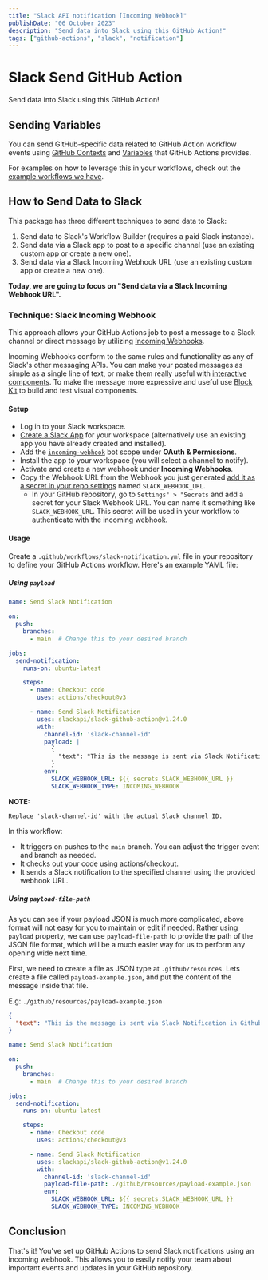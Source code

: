 ```yaml
---
title: "Slack API notification [Incoming Webhook]"
publishDate: "06 October 2023"
description: "Send data into Slack using this GitHub Action!"
tags: ["github-actions", "slack", "notification"]
---
```


# Slack Send GitHub Action

Send data into Slack using this GitHub Action!

## Sending Variables

You can send GitHub-specific data related to GitHub Action workflow events using [GitHub Contexts](https://docs.github.com/en/actions/learn-github-actions/contexts) and [Variables](https://docs.github.com/en/actions/learn-github-actions/variables) that GitHub Actions provides.

For examples on how to leverage this in your workflows, check out the [example workflows we have](https://github.com/slackapi/slack-github-action/tree/main/example-workflows).

## How to Send Data to Slack

This package has three different techniques to send data to Slack:

1) Send data to Slack's Workflow Builder (requires a paid Slack instance).
2) Send data via a Slack app to post to a specific channel (use an existing custom app or create a new one).
3) Send data via a Slack Incoming Webhook URL (use an existing custom app or create a new one).

**Today, we are going to focus on "Send data via a Slack Incoming Webhook URL".**

### Technique: Slack Incoming Webhook

This approach allows your GitHub Actions job to post a message to a Slack channel or direct message by utilizing [Incoming Webhooks](https://api.slack.com/messaging/webhooks).

Incoming Webhooks conform to the same rules and functionality as any of Slack's other messaging APIs. You can make your posted messages as simple as a single line of text, or make them really useful with [interactive components](https://api.slack.com/messaging/interactivity). To make the message more expressive and useful use [Block Kit](https://api.slack.com/block-kit) to build and test visual components.

#### Setup
* Log in to your Slack workspace.
* [Create a Slack App][apps] for your workspace (alternatively use an existing app you have already created and installed).
* Add the [`incoming-webhook`](https://api.slack.com/scopes/incoming-webhook) bot scope under **OAuth & Permissions**.
* Install the app to your workspace (you will select a channel to notify).
* Activate and create a new webhook under **Incoming Webhooks**.
* Copy the Webhook URL from the Webhook you just generated [add it as a secret in your repo settings][repo-secret] named `SLACK_WEBHOOK_URL`.
  * In your GitHub repository, go to `Settings" > "Secrets` and add a secret for your Slack Webhook URL. You can name it something like `SLACK_WEBHOOK_URL`. This secret will be used in your workflow to authenticate with the incoming webhook.

#### Usage

Create a `.github/workflows/slack-notification.yml` file in your repository to define your GitHub Actions workflow. Here's an example YAML file:

##### Using `payload`
```yaml
name: Send Slack Notification

on:
  push:
    branches:
      - main  # Change this to your desired branch

jobs:
  send-notification:
    runs-on: ubuntu-latest

    steps:
      - name: Checkout code
        uses: actions/checkout@v3

      - name: Send Slack Notification
        uses: slackapi/slack-github-action@v1.24.0
        with:
          channel-id: 'slack-channel-id'
          payload: |
            {
              "text": "This is the message is sent via Slack Notification in Github Actions"
            }
          env:
            SLACK_WEBHOOK_URL: ${{ secrets.SLACK_WEBHOOK_URL }}
            SLACK_WEBHOOK_TYPE: INCOMING_WEBHOOK
```
**NOTE:**
```text
Replace 'slack-channel-id' with the actual Slack channel ID.
```

In this workflow:

* It triggers on pushes to the `main` branch. You can adjust the trigger event and branch as needed.
* It checks out your code using actions/checkout.
* It sends a Slack notification to the specified channel using the provided webhook URL.

##### Using `payload-file-path`
As you can see if your payload JSON is much more complicated, above format will not easy for you to maintain or edit if needed.
Rather using `payload` property, we can use `payload-file-path` to provide the path of the JSON file format, which will be a much easier way for us to perform any opening wide next time.

First, we need to create a file as JSON type at `.github/resources`. Lets create a file called `payload-example.json`, and put the content of the message inside that file.

E.g:
`./github/resources/payload-example.json`
```json
{
  "text": "This is the message is sent via Slack Notification in Github Actions"
}
```

```yaml
name: Send Slack Notification

on:
  push:
    branches:
      - main  # Change this to your desired branch

jobs:
  send-notification:
    runs-on: ubuntu-latest

    steps:
      - name: Checkout code
        uses: actions/checkout@v3

      - name: Send Slack Notification
        uses: slackapi/slack-github-action@v1.24.0
        with:
          channel-id: 'slack-channel-id'
          payload-file-path: ./github/resources/payload-example.json
          env:
            SLACK_WEBHOOK_URL: ${{ secrets.SLACK_WEBHOOK_URL }}
            SLACK_WEBHOOK_TYPE: INCOMING_WEBHOOK
```

## Conclusion
That's it! You've set up GitHub Actions to send Slack notifications using an incoming webhook. This allows you to easily notify your team about important events and updates in your GitHub repository.


[create-webhook]: https://slack.com/intl/en-ca/help/articles/360041352714-Create-more-advanced-workflows-using-webhooks
[job-step]: https://docs.github.com/en/actions/learn-github-actions/workflow-syntax-for-github-actions#jobsjob_idsteps
[repo-secret]: https://docs.github.com/en/free-pro-team@latest/actions/reference/encrypted-secrets#creating-encrypted-secrets-for-a-repository
[apps]: https://api.slack.com/apps

